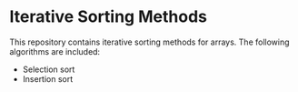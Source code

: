 # Iterative Sorting Methods
This repository contains iterative sorting methods for arrays. The following algorithms are included:

- Selection sort
- Insertion sort